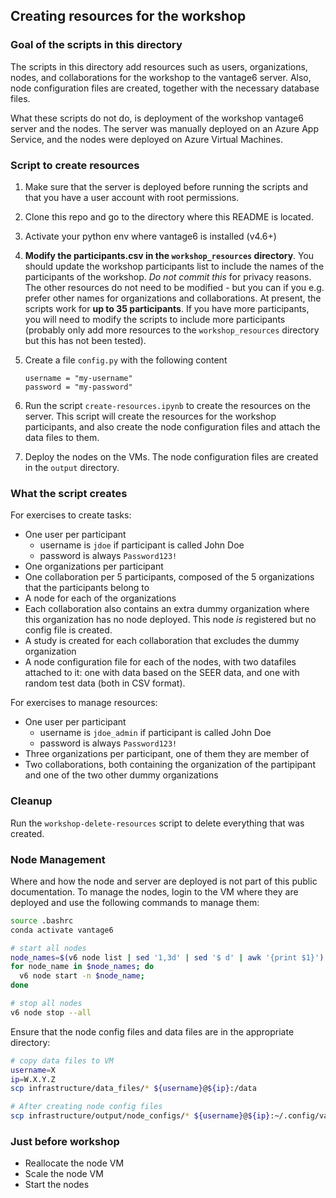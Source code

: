 ## Creating resources for the workshop

### Goal of the scripts in this directory

The scripts in this directory add resources such as users, organizations, nodes, and
collaborations for the workshop to the vantage6 server. Also, node configuration files
are created, together with the necessary database files.

What these scripts do not do, is deployment of the workshop vantage6 server and the
nodes. The server was manually deployed on an Azure App Service, and the nodes were
deployed on Azure Virtual Machines.

### Script to create resources

1. Make sure that the server is deployed before running the scripts and that you have a
   user account with root permissions.
1. Clone this repo and go to the directory where this README is located.
1. Activate your python env where vantage6 is installed (v4.6+)
1. **Modify the participants.csv in the `workshop_resources` directory**. You should update the
   workshop participants list to include the names of the participants of the workshop.
   _Do not commit this_ for privacy reasons.
   The other resources do not need to be modified - but you can if you e.g. prefer
   other names for organizations and collaborations. At present, the scripts work
   for **up to 35 participants**. If you have more participants, you will need to
   modify the scripts to include more participants (probably only add more resources
   to the `workshop_resources` directory but this has not been tested).
1. Create a file `config.py` with the following content

   ```
   username = "my-username"
   password = "my-password"
   ```

1. Run the script `create-resources.ipynb` to create the resources on the server. This
   script will create the resources for the workshop participants, and also create
   the node configuration files and attach the data files to them.
1. Deploy the nodes on the VMs. The node configuration files are created in the `output`
   directory.

### What the script creates

For exercises to create tasks:

- One user per participant
  - username is `jdoe` if participant is called John Doe
  - password is always `Password123!`
- One organizations per participant
- One collaboration per 5 participants, composed of the 5 organizations that the
  participants belong to
- A node for each of the organizations
- Each collaboration also contains an extra dummy organization where this organization has
  no node deployed. This node _is_ registered but no config file is created.
- A study is created for each collaboration that excludes the dummy organization
- A node configuration file for each of the nodes, with two datafiles attached to it:
  one with data based on the SEER data, and one with random test data (both in CSV format).

For exercises to manage resources:

- One user per participant
  - username is `jdoe_admin` if participant is called John Doe
  - password is always `Password123!`
- Three organizations per participant, one of them they are member of
- Two collaborations, both containing the organization of the partipipant and one of
  the two other dummy organizations

### Cleanup

Run the `workshop-delete-resources` script to delete everything that was created.

### Node Management

Where and how the node and server are deployed is not part of this public documentation.
To manage the nodes, login to the VM where they are deployed and use the following
commands to manage them:

```bash
source .bashrc
conda activate vantage6

# start all nodes
node_names=$(v6 node list | sed '1,3d' | sed '$ d' | awk '{print $1}')
for node_name in $node_names; do
  v6 node start -n $node_name;
done

# stop all nodes
v6 node stop --all
```

Ensure that the node config files and data files are in the appropriate directory:

```bash
# copy data files to VM
username=X
ip=W.X.Y.Z
scp infrastructure/data_files/* ${username}@${ip}:/data

# After creating node config files
scp infrastructure/output/node_configs/* ${username}@${ip}:~/.config/vantage6/node
```

### Just before workshop

- Reallocate the node VM
- Scale the node VM
- Start the nodes

